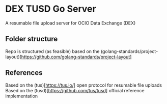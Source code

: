 # DEX TUSD Go Server 
A resumable file upload server for OCIO Data Exchange (DEX)

## Folder structure
Repo is structured (as feasible) based on the (golang-standards/project-layout)[https://github.com/golang-standards/project-layout] 


## References
Based on the (tus)[https://tus.io/] open protocol for resumable file uploads
Based on the (tusd)[https://github.com/tus/tusd] official reference implementation
